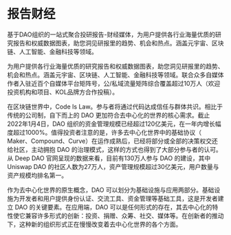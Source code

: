 # 

# 报告财经

基于DAO组织的一站式聚合投研报告-财经媒体，为用户提供各行业海量优质的研究报告和权威数据图表，助您洞见研报里的趋势、机会和热点。涵盖元宇宙、区块链、人工智能、金融科技等领域。

为用户提供各行业海量优质的研究报告和权威数据图表，助您洞见研报里的趋势、机会和热点。涵盖元宇宙、区块链、人工智能、金融科技等领域。联合众多自媒体作者入驻近百个自媒体平台矩阵号，公/私域流量矩阵综合覆盖超过10万人（欢迎投资机构和项目、KOL品牌方合作投稿）。

在区块链世界中，Code Is Law。参与者将通过代码达成信任与群体共识。相比于传统的公司制，自下而上的 DAO 更加符合去中心化的世界的核心需求。截止2022年1月4日，DAO 组织的资金管理规模已经超过120亿美元，在一年内增长幅度超过1000%。值得投资者注意的是，许多去中心化世界中的基础协议（ Maker、Compound、Curve）在运作成熟后，已经将部分或全部的决策权交还给社区，主动拥抱 DAO 的治理模式，这样的方式也得到了大部分参与者的认可。从 Deep DAO 官网呈现的数据来看，目前有130万人参与 DAO 的建设，其中 Uniswap DAO 的社区人数为27万人，资产管理规模超过30亿美元，用户数量与资产规模均排名第一。

作为去中心化世界的原生概念，DAO 可以划分为基础设施与应用两部分。基础设施为开发者和用户提供身份认证、交流工具、资金管理等基础工具，这是开发者建立 DAO 的关键要素。在应用端，DAO 可以是任何形式的存在，其去中心化的特性使它兼容许多形式的创新：投资、捐赠、众筹、社交、媒体等。在创新者的推动下，这种新的组织形式正在慢慢改变着去中心化世界的各个方面。

